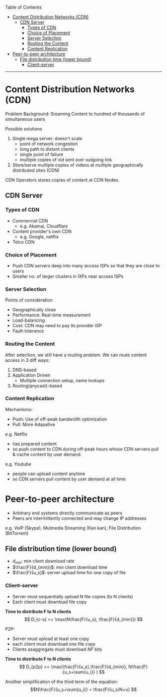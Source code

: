 Table of Contents

- [Content Distribution Networks (CDN)](#content-distribution-networks-cdn)
  - [CDN Server](#cdn-server)
    - [Types of CDN](#types-of-cdn)
    - [Choice of Placement](#choice-of-placement)
    - [Server Selection](#server-selection)
    - [Routing the Content](#routing-the-content)
    - [Content Replication](#content-replication)
- [Peer-to-peer architecture](#peer-to-peer-architecture)
  - [File distribution time (lower bound)](#file-distribution-time-lower-bound)
    - [Client-server](#client-server)

<hr>

# Content Distribution Networks (CDN)

Problem Background: Sreaming Content to hundred of thousands of simultaneous users

Possible solutions

1. Single mega server: doesn't scale
    - point of network congestion
    - long path to distant clients
    - single point of failure
    - multiple copies of vid sent over outgoing link
2. Store/serve multiple copies of videos at multiple geographically distributed sites (CDN)

CDN Operators stores copies of content at CDN Nodes.

## CDN Server

### Types of CDN

-   Commercial CDN
    -   e.g. Akamai, Cloudflare
-   Content provider's own CDN
    -   e.g. Google, netflix
-   Telco CDN

### Choice of Placement

-   Push CDN servers deep into many access ISPs so that they are close to users
-   Smaller no. of larger clusters in IXPs near access ISPs

### Server Selection

Points of consideration

-   Geographically close
-   Performance: Real-time measurement
-   Load-balancing
-   Cost: CDN may need to pay its provider ISP
-   Fault-tolerance

### Routing the Content

After selection, we still have a routing problem. We can route content access in 3 diff ways:

1. DNS-based
2. Application Driven
    - Multiple connection setup, name lookups
3. Routing(anycast)-based

### Content Replication

Mechanisms:

-   Push: Use of off-peak bandwidth optimization
-   Pull: More Adapative

e.g. Netflix

-   has prepared content
-   so push content to CDN during off-peak hours whose CDN servers pull & cache content by user demand.

e.g. Youtube

-   people can upload content anytime
-   so CDN servers pull content by user demand at all time

# Peer-to-peer architecture

-   Arbitrary end systems directly communicate as peers
-   Peers are intermittently connected and may change IP addresses

e.g. VoIP (Skype), Mulmedia Streaming (Kan kan), File Distribution (BitTorrent)

## File distribution time (lower bound)

-   $d_{min}$: min client download rate
-   $\frac{F}{d_{min}}$: min client download time
-   $\frac{F}{u_s}$: server upload time for one copy of file

### Client-server

-   Server must sequentially upload N file copies (to N clients)
-   Each client must download file copy

**Time to distribute F to N clients**
$$ D_{c-s} >= \max(N\frac{F}{u_s}, \frac{F}{d_{min}}) $$

P2P:

-   Server must upload at least one copy
-   each client must download one file copy
-   Clients asaggregate must download $NF$ bits

**Time to distribute F to N clients**
$$ D_{p2p} >= \max(\frac{F}{u_s},\frac{F}{d_{min}}, N\frac{F}{u_s+\sum{u_i}} ) $$

Another simplification of the third term of the equation:
$$N\frac{F}{u_s+\sum{u_i}} = \frac{F}{u_s/N+u} $$

